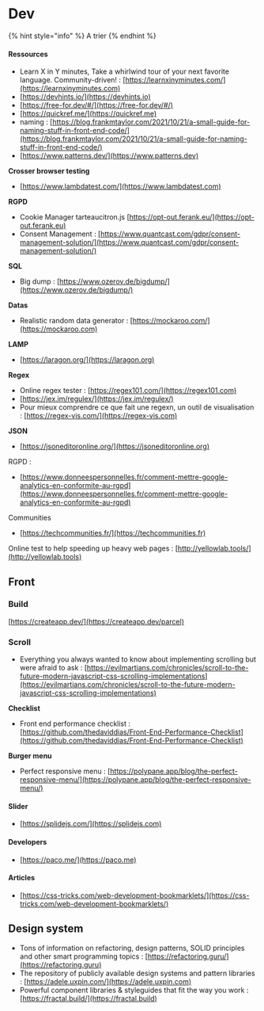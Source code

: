 # Dev



{% hint style="info" %}
A trier
{% endhint %}

#### Ressources

* Learn X in Y minutes, Take a whirlwind tour of your next favorite language. Community-driven! : [https://learnxinyminutes.com/](https://learnxinyminutes.com)
* [https://devhints.io/](https://devhints.io)
* [https://free-for.dev/#/](https://free-for.dev/#/)
* [https://quickref.me/](https://quickref.me)
* naming : [https://blog.frankmtaylor.com/2021/10/21/a-small-guide-for-naming-stuff-in-front-end-code/](https://blog.frankmtaylor.com/2021/10/21/a-small-guide-for-naming-stuff-in-front-end-code/)
* [https://www.patterns.dev/](https://www.patterns.dev)

**Crosser browser testing**

* [https://www.lambdatest.com/](https://www.lambdatest.com)

**RGPD**

* Cookie Manager tarteaucitron.js [https://opt-out.ferank.eu/](https://opt-out.ferank.eu)
* Consent Management : [https://www.quantcast.com/gdpr/consent-management-solution/](https://www.quantcast.com/gdpr/consent-management-solution/)

**SQL**

* Big dump : [https://www.ozerov.de/bigdump/](https://www.ozerov.de/bigdump/)

**Datas**

* Realistic random data generator : [https://mockaroo.com/](https://mockaroo.com)

**LAMP**

* [https://laragon.org/](https://laragon.org)

**Regex**

* Online regex tester : [https://regex101.com/](https://regex101.com)
* [https://jex.im/regulex/](https://jex.im/regulex/)
* Pour mieux comprendre ce que fait une regexn, un outil de visualisation : [https://regex-vis.com/](https://regex-vis.com)

&#x20;**JSON**

* [https://jsoneditoronline.org/](https://jsoneditoronline.org)

RGPD :

* [https://www.donneespersonnelles.fr/comment-mettre-google-analytics-en-conformite-au-rgpd](https://www.donneespersonnelles.fr/comment-mettre-google-analytics-en-conformite-au-rgpd)

Communities

* [https://techcommunities.fr/](https://techcommunities.fr)

Online test to help speeding up heavy web pages : [http://yellowlab.tools/](http://yellowlab.tools)

## Front

### Build

[https://createapp.dev/](https://createapp.dev/parcel)

### Scroll&#x20;

* Everything you always wanted to know about implementing scrolling but were afraid to ask : [https://evilmartians.com/chronicles/scroll-to-the-future-modern-javascript-css-scrolling-implementations](https://evilmartians.com/chronicles/scroll-to-the-future-modern-javascript-css-scrolling-implementations)

**Checklist**

* Front end performance checklist : [https://github.com/thedaviddias/Front-End-Performance-Checklist](https://github.com/thedaviddias/Front-End-Performance-Checklist)

**Burger menu**

* Perfect responsive menu : [https://polypane.app/blog/the-perfect-responsive-menu/](https://polypane.app/blog/the-perfect-responsive-menu/)

#### Slider

* [https://splidejs.com/](https://splidejs.com)

#### Developers

* [https://paco.me/](https://paco.me)

#### Articles

* [https://css-tricks.com/web-development-bookmarklets/](https://css-tricks.com/web-development-bookmarklets/)

## Design system

* Tons of information on refactoring, design patterns, SOLID principles and other smart programming topics : [https://refactoring.guru/](https://refactoring.guru)
* The repository of publicly available design systems and pattern libraries : [https://adele.uxpin.com/](https://adele.uxpin.com)
* Powerful component libraries & styleguides that fit the way you work : [https://fractal.build/](https://fractal.build)
